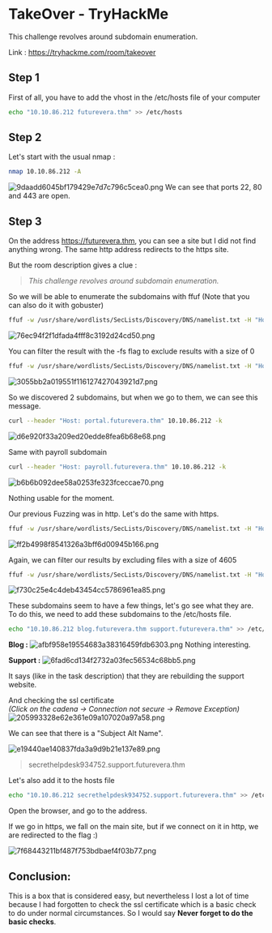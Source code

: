# TakeOver - TryHackMe
This challenge revolves around subdomain enumeration.

Link : https://tryhackme.com/room/takeover

## Step 1
First of all, you have to add the vhost in the /etc/hosts file of your computer

````bash
echo "10.10.86.212 futurevera.thm" >> /etc/hosts
````

## Step 2 
Let's start with the usual nmap : 
````bash
nmap 10.10.86.212 -A
````
![9daadd6045bf179429e7d7c796c5cea0.png](:/672bae36bc5044d4947251d7d960f56e)
We can see that ports 22, 80 and 443 are open.

## Step 3
On the address https://futurevera.thm, you can see a site but I did not find anything wrong. The same http address redirects to the https site.

But the room description gives a clue : 
> *This challenge revolves around subdomain enumeration.*

So we will be able to enumerate the subdomains with ffuf (Note that you can also do it with gobuster)

````bash
ffuf -w /usr/share/wordlists/SecLists/Discovery/DNS/namelist.txt -H "Host: FUZZ.futurevera.thm" -u http://10.10.86.212
````
![76ec94f2f1dfada4fff8c3192d24cd50.png](:/a9dba3dbf564467b8c6ca736e2ec69fd)

You can filter the result with the -fs flag to exclude results with a size of 0

````bash
ffuf -w /usr/share/wordlists/SecLists/Discovery/DNS/namelist.txt -H "Host: FUZZ.futurevera.thm" -u http://10.10.86.212 -fs 0
````
![3055bb2a019551f116127427043921d7.png](:/c7a2f33c95834782b630bd01804e5569)

So we discovered 2 subdomains, but when we go to them, we can see this message.

````bash
curl --header "Host: portal.futurevera.thm" 10.10.86.212 -k
````

![d6e920f33a209ed20edde8fea6b68e68.png](:/ab8ed5f4390b4856acc842d90a2c5451)

Same with payroll subdomain
````bash
curl --header "Host: payroll.futurevera.thm" 10.10.86.212 -k
````
![b6b6b092dee58a0253fe323fceccae70.png](:/44dd1f30e9da46259de238aa633030be)

Nothing usable for the moment.

Our previous Fuzzing was in http. Let's do the same with https.
````bash
ffuf -w /usr/share/wordlists/SecLists/Discovery/DNS/namelist.txt -H "Host: FUZZ.futurevera.thm" -u https://10.10.86.212 
````

![ff2b4998f8541326a3bff6d00945b166.png](:/b75fe732791d443aafa989e848ad46ae)

Again, we can filter our results by excluding files with a size of 4605 
````bash
ffuf -w /usr/share/wordlists/SecLists/Discovery/DNS/namelist.txt -H "Host: FUZZ.futurevera.thm" -u https://10.10.86.212 -fs 4605
````

![f730c25e4c4deb43454cc5786961ea85.png](:/50ffba57951b4909bc5a179fe85c7c18)

These subdomains seem to have a few things, let's go see what they are. To do this, we need to add these subdomains to the /etc/hosts file. 

````bash
echo "10.10.86.212 blog.futurevera.thm support.futurevera.thm" >> /etc/hosts
````

**Blog :** 
![afbf958e19554683a38316459fdb6303.png](:/c39fd624a4d74f47a5af8a011e061087)
Nothing interesting.

**Support :**
![6fad6cd134f2732a03fec56534c68bb5.png](:/fae89b50252e4a4b8000bea458d6f95a)

It says (like in the task description) that they are rebuilding the support website.

And checking the ssl certificate  
*(Click on the cadena -> Connection not secure -> Remove Exception)*
![205993328e62e361e09a107020a97a58.png](:/f339066d36024e45b7b953403db47060)

We can see that there is a "Subject Alt Name".

![e19440ae140837fda3a9d9b21e137e89.png](:/b2143c8a346941c088842d19a3027b7f)
> secrethelpdesk934752.support.futurevera.thm

Let's also add it to the hosts file

````bash
echo "10.10.86.212 secrethelpdesk934752.support.futurevera.thm" >> /etc/hosts
````

Open the browser, and go to the address.

If we go in https, we fall on the main site, but if we connect on it in http, we are redirected to the flag :) 

![7f68443211bf487f753bdbaef4f03b77.png](:/e022370df6774c0a86238b819e8228df)

## Conclusion:
This is a box that is considered easy, but nevertheless I lost a lot of time because I had forgotten to check the ssl certificate which is a basic check to do under normal circumstances. So I would say **Never forget to do the basic checks**.
